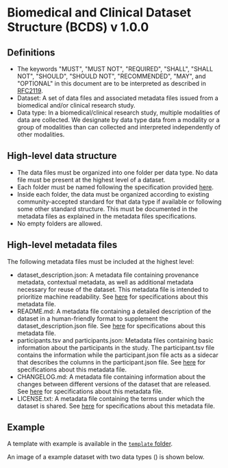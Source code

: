 # Biomedical and Clinical Dataset Structure (BCDS) v 1.0.0

## Definitions

- The keywords "MUST", "MUST NOT", "REQUIRED", "SHALL", "SHALL NOT", "SHOULD", "SHOULD NOT", "RECOMMENDED", "MAY", and "OPTIONAL" in this document are to be interpreted as described in [RFC2119](https://www.ietf.org/rfc/rfc2119.txt).
- Dataset: A set of data files and associated metadata files issued from a biomedical and/or clinical research study.
- Data type: In a biomedical/clinical research study, multiple modalities of data are collected. We designate by data type data from a modality or a group of modalities than can collected and interpreted independently of other modalities.

## High-level data structure
- The data files must be organized into one folder per data type. No data file must be present at the highest level of a dataset. 
- Each folder must be named following the specification provided [here](folder_naming/folder_naming_specs.md). 
- Inside each folder, the data must be organized according to existing community-accepted standard for that data type if available or following some other standard structure. This must be documented in the metadata files as explained in the metadata files specifications. 
- No empty folders are allowed.

## High-level metadata files
The following metadata files must be included at the highest level:
- dataset_description.json: A metadata file containing provenance metadata, contextual metadata, as well as additional metadata necessary for reuse of the dataset. This metadata file is intended to prioritize machine readability. See [here](metadata_files/dataset_description_specs.md) for specifications about this metadata file. 
- README.md: A metadata file containing a detailed description of the dataset in a human-friendly format to supplement the dataset_description.json file. See [here](metadata_files/readme_specs.md) for specifications about this metadata file. 
- participants.tsv and participants.json: Metadata files containing basic information about the participants in the study. The participant.tsv file contains the information while the participant.json file acts as a sidecar that describes the columns in the participant.json file. See [here](metadata_files/participants_specs.md) for specifications about this metadata file. 
- CHANGELOG.md: A metadata file containing information about the changes between different versions of the dataset that are released. See [here](metadata_files/changelog_specs.md) for specifications about this metadata file. 
- LICENSE.txt: A metadata file containing the terms under which the dataset is shared. See [here](metadata_files/license_specs.md) for specifications about this metadata file. 

## Example

A template with example is available in the [`template` folder](../../template).

An image of a example dataset with two data types () is shown below.


